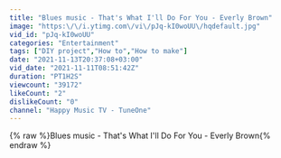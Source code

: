 ```yaml
---
title: "Blues music - That's What I'll Do For You - Everly Brown"
image: "https:\/\/i.ytimg.com\/vi\/pJq-kI0woUU\/hqdefault.jpg"
vid_id: "pJq-kI0woUU"
categories: "Entertainment"
tags: ["DIY project","How to","How to make"]
date: "2021-11-13T20:37:08+03:00"
vid_date: "2021-11-11T08:51:42Z"
duration: "PT1H2S"
viewcount: "39172"
likeCount: "2"
dislikeCount: "0"
channel: "Happy Music TV - TuneOne"
---
```

{% raw %}Blues music - That's What I'll Do For You - Everly Brown{% endraw %}
